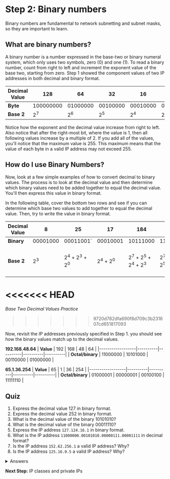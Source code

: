 
# Step 2: Binary numbers
Binary numbers are fundamental to network subnetting and subnet masks, so they are important to learn.

## What are binary numbers?

A binary number is a number expressed in the base-two or binary numeral system, which only uses two symbols, zero (0) and one (1). To read a binary number, count from right to left and increment the exponent value of the base two, starting from zero. Step 1 showed the component values of two IP addresses in both decimal and binary format.

| **Decimal Value** | 128           | 64            | 32            | 16            | 8             | 4             | 2             | 1             |
|-------------------|---------------|---------------|---------------|---------------|---------------|---------------|---------------|---------------|
| **Byte**          | 100000000     | 01000000      | 00100000      | 00010000      | 00001000      | 00000100      | 00000010      | 00000001      |
| **Base 2**        | 2<sup>7</sup> | 2<sup>6</sup> | 2<sup>5</sup> | 2<sup>4</sup> | 2<sup>3</sup> | 2<sup>2</sup> | 2<sup>1</sup> | 2<sup>0</sup> |

Notice how the exponent and the decimal value increase from right to left. Also notice that after the right-most bit, where the value is 1, then all following values increase by a multiple of 2. If you add all of the values, you'll notice that the maximum value is 255. This maximum means that the value of each byte in a valid IP address may not exceed 255.

## How do I use Binary Numbers?
Now, look at a few simple examples of how to convert decimal to binary values. The process is to look at the decimal value and then determine which binary values need to be added together to equal the decimal value. You'll then express this value in binary format.

In the following table, cover the bottom two rows and see if you can determine which base two values to add together to equal the decimal value. Then, try to write the value in binary format.

| **Decimal Value** | 8             | 25                                            | 17                            | 184                                                           | 226                                                           | 254                                                                                                           |
|-------------------|---------------|-----------------------------------------------|-------------------------------|---------------------------------------------------------------|---------------------------------------------------------------|---------------------------------------------------------------------------------------------------------------|
| **Binary**        | 00001000      | 00011001`                                     | 00010001                      | 10111000                                                      | 11100010                                                      | 11111110                                                                                                      |
| **Base 2**        | 2<sup>3</sup> | 2<sup>4</sup> + 2<sup>3</sup> + 2<sup>0</sup> | 2<sup>4</sup> + 2<sup>0</sup> | 2<sup>7</sup> + 2<sup>5</sup> + 2<sup>4</sup> + 2<sup>3</sup> | 2<sup>7</sup> + 2<sup>6</sup> + 2<sup>5</sup> + 2<sup>1</sup> | 2<sup>7</sup> + 2<sup>6</sup> + 2<sup>5</sup> + 2<sup>4</sup> + 2<sup>3</sup> + 2<sup>2</sup> + 2<sup>1</sup> |
<<<<<<< HEAD
=======
*Base Two Decimal Values Practice*
>>>>>>> 9720d782dfa690f8d709c3b231607cd651817093

Now, revisit the IP addresses previously specified in Step 1. you should see how the binary values match up to the decimal values.

**192.168.48.64**
| **Value**        | 192      | 168      | 48       | 64       |
|------------------|----------|----------|----------|----------|
| **Octal/binary** | 11000000 | 10101000 | 00110000 | 01000000 |

**65.1.36.254**
| **Value**        | 65       | 1        | 36       | 254      |
|------------------|----------|----------|----------|----------|
| **Octal/binary** | 01000001 | 00000001 | 00100100 | 11111110 |


## Quiz
1. Express the decimal value 127 in binary format.
2. Express the decimal value 252 in binary format.
3. What is the decimal value of the binary 10101010?
4. What is the decimal value of the binary 00011110?
5. Express the IP address `127.124.16.1` in binary format.
6. What is the IP address `11000000.00101010.00000111.00001111` in decimal format?
7. Is the IP address `152.62.256.1` a valid IP address?  Why?
8. Is the IP address `125.16.0.5` a valid IP address? Why?

<details>
<summary>Answers</summary>
<ol>
<li>01111111
<li>11111100
<li>170
<li>30
<li>`01111111.01111100.00010000.00000001`
<li>`192.42.7.15`
<li>Not valid. No octet may exceed 255.
<li>Valid. Octal values may range from 0 to 255. However, an IP address may not start with a 0.
</ol>
</details>

**Next Step:**  IP classes and private IPs
